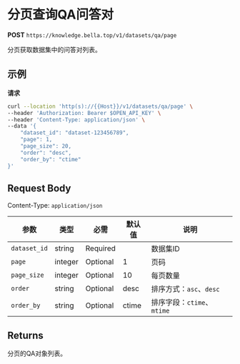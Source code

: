 # 分页查询QA问答对

**POST** `https://knowledge.bella.top/v1/datasets/qa/page`

分页获取数据集中的问答对列表。

## 示例

**请求**
```bash
curl --location 'http(s)://{{Host}}/v1/datasets/qa/page' \
--header 'Authorization: Bearer $OPEN_API_KEY' \
--header 'Content-Type: application/json' \
--data '{
    "dataset_id": "dataset-123456789",
    "page": 1,
    "page_size": 20,
    "order": "desc",
    "order_by": "ctime"
}'
```

## Request Body
Content-Type: `application/json`

| 参数 | 类型 | 必需 | 默认值 | 说明 |
|-----|------|------|--------|------|
| `dataset_id` | string | Required | | 数据集ID |
| `page` | integer | Optional | 1 | 页码 |
| `page_size` | integer | Optional | 10 | 每页数量 |
| `order` | string | Optional | desc | 排序方式：`asc`、`desc` |
| `order_by` | string | Optional | ctime | 排序字段：`ctime`、`mtime` |

## Returns
分页的QA对象列表。
